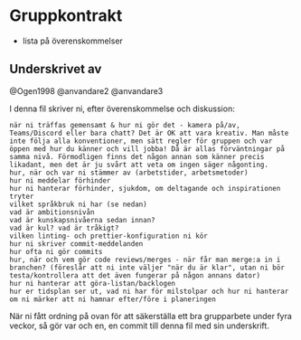 # Gruppkontrakt
- lista på överenskommelser

## Underskrivet av
@Ogen1998
@anvandare2
@anvandare3





I denna fil skriver ni, efter överenskommelse och diskussion:

    när ni träffas gemensamt & hur ni gör det - kamera på/av, Teams/Discord eller bara chatt? Det är OK att vara kreativ. Man måste inte följa alla konventioner, men sätt regler för gruppen och var öppen med hur du känner och vill jobba! Då är allas förväntningar på samma nivå. Förmodligen finns det någon annan som känner precis likadant, men det är ju svårt att veta om ingen säger någonting.
    hur, när och var ni stämmer av (arbetstider, arbetsmetoder)
    hur ni meddelar förhinder
    hur ni hanterar förhinder, sjukdom, om deltagande och inspirationen tryter
    vilket språkbruk ni har (se nedan)
    vad är ambitionsnivån
    vad är kunskapsnivåerna sedan innan?
    vad är kul? vad är tråkigt?
    vilken linting- och prettier-konfiguration ni kör
    hur ni skriver commit-meddelanden
    hur ofta ni gör commits
    hur, när och vem gör code reviews/merges - när får man merge:a in i branchen? (föreslår att ni inte väljer "när du är klar", utan ni bör testa/kontrollera att det även fungerar på någon annans dator)
    hur ni hanterar att göra-listan/backlogen
    hur er tidsplan ser ut, vad ni har för milstolpar och hur ni hanterar om ni märker att ni hamnar efter/före i planeringen

När ni fått ordning på ovan för att säkerställa ett bra grupparbete under fyra veckor, så gör var och en, en commit till denna fil med sin underskrift.
